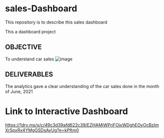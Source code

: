 # sales-Dashboard
This repository is to describe this sales dashboard

This a dashboard project

## OBJECTIVE
To understand car sales 
![image](https://github.com/Chinelonweke/sales-Dashboard/assets/162215623/312bbf69-5a1d-47d6-ae88-c58f4525d200)



## DELIVERABLES
The analytics gave a clear understanding of the car sales  done in the month of June, 2021

# Link to Interactive Dashboard
https://1drv.ms/x/c/49c3d39afd622c39/EZHAMiWPriFOjxWDghEOyOcBzImXrSpxRx4YMgGSDsAyUg?e=kPftm0



